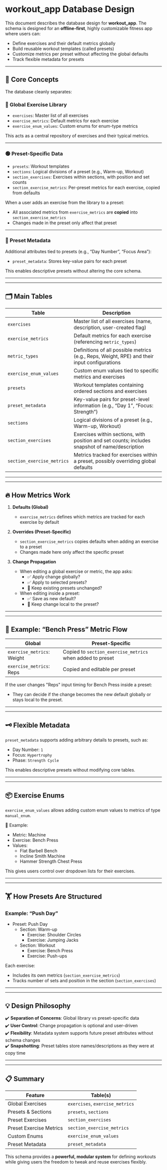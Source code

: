 # workout_app Database Design

This document describes the database design for **workout_app**. The schema is designed for an **offline-first**, highly customizable fitness app where users can:

- Define exercises and their default metrics globally
- Build reusable workout templates (called presets)
- Customize metrics per preset without affecting the global defaults
- Track flexible metadata for presets

---

## 🚀 Core Concepts

The database cleanly separates:

### 🔵 Global Exercise Library
- `exercises`: Master list of all exercises
- `exercise_metrics`: Default metrics for each exercise
- `exercise_enum_values`: Custom enums for enum-type metrics

This acts as a central repository of exercises and their typical metrics.

---

### 🟢 Preset-Specific Data
- `presets`: Workout templates
- `sections`: Logical divisions of a preset (e.g., Warm-up, Workout)
- `section_exercises`: Exercises within sections, with position and set counts
- `section_exercise_metrics`: Per-preset metrics for each exercise, copied from defaults

When a user adds an exercise from the library to a preset:
- All associated metrics from `exercise_metrics` are **copied** into `section_exercise_metrics`
- Changes made in the preset only affect that preset

---

### 📝 Preset Metadata
Additional attributes tied to presets (e.g., “Day Number”, “Focus Area”):
- `preset_metadata`: Stores key-value pairs for each preset

This enables descriptive presets without altering the core schema.

---

---

## 🗂️ Main Tables

| Table                      | Description                                                                                    |
|----------------------------|------------------------------------------------------------------------------------------------|
| `exercises`                | Master list of all exercises (name, description, user-created flag)                            |
| `exercise_metrics`         | Default metrics for each exercise (referencing `metric_types`)                                 |
| `metric_types`             | Definitions of all possible metrics (e.g., Reps, Weight, RPE) and their input configurations   |
| `exercise_enum_values` | Custom enum values tied to specific metrics and exercises                                      |
| `presets`                  | Workout templates containing ordered sections and exercises                                    |
| `preset_metadata`          | Key-value pairs for preset-level information (e.g., “Day 1”, “Focus: Strength”)                |
| `sections`                 | Logical divisions of a preset (e.g., Warm-up, Workout)                                         |
| `section_exercises`        | Exercises within sections, with position and set counts; includes snapshot of name/description |
| `section_exercise_metrics` | Metrics tracked for exercises within a preset, possibly overriding global defaults             |

---

---

## 🔥 How Metrics Work

1. **Defaults (Global)**
   - `exercise_metrics` defines which metrics are tracked for each exercise by default

2. **Overrides (Preset-Specific)**
   - `section_exercise_metrics` copies defaults when adding an exercise to a preset
   - Changes made here only affect the specific preset

3. **Change Propagation**
   - When editing a global exercise or metric, the app asks:
     - ✅ Apply change globally?
     - ✅ Apply to selected presets?
     - 🚫 Keep existing presets unchanged?
   - When editing inside a preset:
     - ✅ Save as new default?
     - 🚫 Keep change local to the preset?

---

---

## 📝 Example: “Bench Press” Metric Flow

| Global                     | Preset-Specific                                           |
|----------------------------|-----------------------------------------------------------|
| `exercise_metrics`: Weight | Copied to `section_exercise_metrics` when added to preset |
| `exercise_metrics`: Reps   | Copied and editable per preset                            |

If the user changes "Reps" input timing for Bench Press inside a preset:
- They can decide if the change becomes the new default globally or stays local to the preset.

---

---

## 🗝️ Flexible Metadata

`preset_metadata` supports adding arbitrary details to presets, such as:
- Day Number: `1`
- Focus: `Hypertrophy`
- Phase: `Strength Cycle`

This enables descriptive presets without modifying core tables.

---

---

## 📦 Exercise Enums

`exercise_enum_values` allows adding custom enum values to metrics of type `manual_enum`.

📌 Example:
- Metric: Machine
- Exercise: Bench Press
- Values:
  - Flat Barbell Bench
  - Incline Smith Machine
  - Hammer Strength Chest Press

This gives users control over dropdown lists for their exercises.

---

---

## 🏋️ How Presets Are Structured

### Example: “Push Day”

- Preset: Push Day
  - Section: Warm-up
    - Exercise: Shoulder Circles
    - Exercise: Jumping Jacks
  - Section: Workout
    - Exercise: Bench Press
    - Exercise: Push-ups

Each exercise:
- Includes its own metrics (`section_exercise_metrics`)
- Tracks number of sets and position in the section (`section_exercises`)

---

---

## 💡 Design Philosophy

✔️ **Separation of Concerns**: Global library vs preset-specific data  
✔️ **User Control**: Change propagation is optional and user-driven  
✔️ **Flexibility**: Metadata system supports future preset attributes without schema changes  
✔️ **Snapshotting**: Preset tables store names/descriptions as they were at copy time  

---

---

## 📋 Summary

| Feature                 | Table(s)                        |
|-------------------------|---------------------------------|
| Global Exercises        | `exercises`, `exercise_metrics` |
| Presets & Sections      | `presets`, `sections`           |
| Preset Exercises        | `section_exercises`             |
| Preset Exercise Metrics | `section_exercise_metrics`      |
| Custom Enums            | `exercise_enum_values`      |
| Preset Metadata         | `preset_metadata`               |

This schema provides a **powerful, modular system** for defining workouts while giving users the freedom to tweak and reuse exercises flexibly.